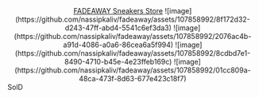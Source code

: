 <div align="center">
  <a href="https://fadeaway.vercel.app/" style="font-bold; font-weight: 200px">FADEAWAY Sneakers Store</a>
  ![image](https://github.com/nassipkaliv/fadeaway/assets/107858992/8f172d32-d243-47ff-abd4-5541c6ef3da3)
  ![image](https://github.com/nassipkaliv/fadeaway/assets/107858992/2076ac4b-a91d-4086-a0a6-86cea6a5f994)
  ![image](https://github.com/nassipkaliv/fadeaway/assets/107858992/8cdbd7e1-8490-4710-b45e-4e23ffeb169c)
![image](https://github.com/nassipkaliv/fadeaway/assets/107858992/01cc809a-48ca-473f-8d63-677e423c18f7)
</div>
SolD
